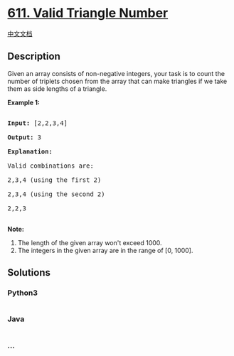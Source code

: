 # [611. Valid Triangle Number](https://leetcode.com/problems/valid-triangle-number)

[中文文档](/solution/0600-0699/0611.Valid%20Triangle%20Number/README.md)

## Description

Given an array consists of non-negative integers,  your task is to count the number of triplets chosen from the array that can make triangles if we take them as side lengths of a triangle.



<p><b>Example 1:</b><br />

<pre>

<b>Input:</b> [2,2,3,4]

<b>Output:</b> 3

<b>Explanation:</b>

Valid combinations are: 

2,3,4 (using the first 2)

2,3,4 (using the second 2)

2,2,3

</pre>

</p>



<p><b>Note:</b><br>

<ol>

<li>The length of the given array won't exceed 1000.</li>

<li>The integers in the given array are in the range of [0, 1000].</li>

</ol>

</p>



## Solutions

<!-- tabs:start -->

### **Python3**

```python

```

### **Java**

```java

```

### **...**

```

```

<!-- tabs:end -->
